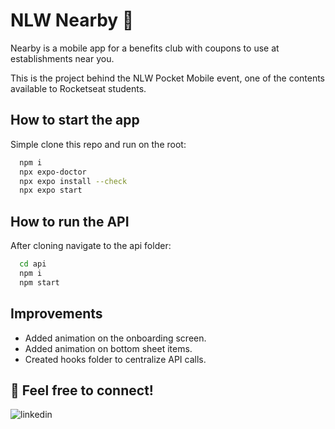 
# NLW Nearby 🚀

Nearby is a mobile app for a benefits club with coupons to use at establishments near you.

This is the project behind the NLW Pocket Mobile event, one of the contents available to Rocketseat students.

## How to start the app

Simple clone this repo and run on the root:

```bash
  npm i
  npx expo-doctor
  npx expo install --check
  npx expo start
```


## How to run the API

After cloning navigate to the api folder:

```bash
  cd api
  npm i
  npm start
```


## Improvements

- Added animation on the onboarding screen.
- Added animation on bottom sheet items.
- Created hooks folder to centralize API calls.


## 🔗 Feel free to connect!

![linkedin](https://img.shields.io/badge/linkedin-0A66C2?style=for-the-badge&logo=linkedin&logoColor=white)

